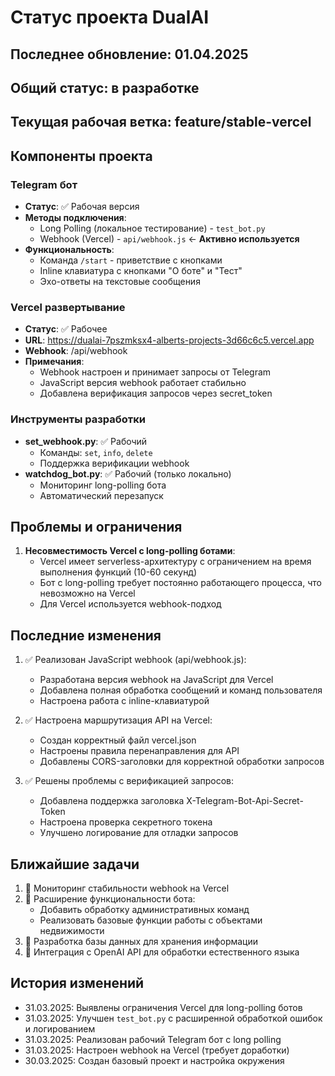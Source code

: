 # Статус проекта DualAI

## Последнее обновление: 01.04.2025

## Общий статус: в разработке

## Текущая рабочая ветка: feature/stable-vercel

## Компоненты проекта

### Telegram бот
- **Статус**: ✅ Рабочая версия
- **Методы подключения**:
  - Long Polling (локальное тестирование) - `test_bot.py`
  - Webhook (Vercel) - `api/webhook.js` ← **Активно используется**
- **Функциональность**:
  - Команда `/start` - приветствие с кнопками
  - Inline клавиатура с кнопками "О боте" и "Тест"
  - Эхо-ответы на текстовые сообщения

### Vercel развертывание
- **Статус**: ✅ Рабочее
- **URL**: https://dualai-7pszmksx4-alberts-projects-3d66c6c5.vercel.app
- **Webhook**: /api/webhook
- **Примечания**: 
  - Webhook настроен и принимает запросы от Telegram
  - JavaScript версия webhook работает стабильно
  - Добавлена верификация запросов через secret_token

### Инструменты разработки
- **set_webhook.py**: ✅ Рабочий
  - Команды: `set`, `info`, `delete`
  - Поддержка верификации webhook
- **watchdog_bot.py**: ✅ Рабочий (только локально)
  - Мониторинг long-polling бота
  - Автоматический перезапуск

## Проблемы и ограничения
1. **Несовместимость Vercel с long-polling ботами**:
   - Vercel имеет serverless-архитектуру с ограничением на время выполнения функций (10-60 секунд)
   - Бот с long-polling требует постоянно работающего процесса, что невозможно на Vercel
   - Для Vercel используется webhook-подход

## Последние изменения
1. ✅ Реализован JavaScript webhook (api/webhook.js):
   - Разработана версия webhook на JavaScript для Vercel
   - Добавлена полная обработка сообщений и команд пользователя
   - Настроена работа с inline-клавиатурой

2. ✅ Настроена маршрутизация API на Vercel:
   - Создан корректный файл vercel.json
   - Настроены правила перенаправления для API
   - Добавлены CORS-заголовки для корректной обработки запросов

3. ✅ Решены проблемы с верификацией запросов:
   - Добавлена поддержка заголовка X-Telegram-Bot-Api-Secret-Token
   - Настроена проверка секретного токена
   - Улучшено логирование для отладки запросов

## Ближайшие задачи
1. 🔄 Мониторинг стабильности webhook на Vercel
2. 🔄 Расширение функциональности бота:
   - Добавить обработку административных команд
   - Реализовать базовые функции работы с объектами недвижимости
3. 🔄 Разработка базы данных для хранения информации
4. 🔄 Интеграция с OpenAI API для обработки естественного языка

## История изменений
- 31.03.2025: Выявлены ограничения Vercel для long-polling ботов
- 31.03.2025: Улучшен `test_bot.py` с расширенной обработкой ошибок и логированием
- 31.03.2025: Реализован рабочий Telegram бот с long polling
- 31.03.2025: Настроен webhook на Vercel (требует доработки)
- 30.03.2025: Создан базовый проект и настройка окружения

